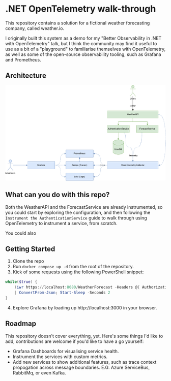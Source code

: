 # .NET OpenTelemetry walk-through

This repository contains a solution for a fictional weather forecasting company, called weather.io.

I originally built this system as a demo for my "Better Observability in .NET with OpenTelemetry" talk, but I think the community may find it useful to use as a bit of a "playground" to familiarise themselves with OpenTelemetry, as well as some of the open-source observability tooling, such as Grafana and Prometheus.

## Architecture

![Architecture Diagram](Architecture.png)

## What can you do with this repo?

Both the WeatherAPI and the ForecastService are already instrumented, so you could start by exploring the configuration, and then following the `Instrument the AuthenticationService` guide to walk through using OpenTelemetry to instrument a service, from scratch. 

You could also 

## Getting Started

1. Clone the repo
2. Run `docker compose up -d` from the root of the repository.
3. Kick of some requests using the following PowerShell snippet:

```powershell
while($true) {
    (iwr https://localhost:8080/WeatherForecast -Headers @{ Authorization = "Basic Ymxha2U6cEA1NXcwcmQ=" }).Content
    | ConvertFrom-Json; Start-Sleep -Seconds 2
}
```

4. Explore Grafana by loading up http://localhost:3000 in your browser.

## Roadmap

This repository doesn't cover everything, yet. Here's some things I'd like to add, contributions are welcome if you'd like to have a go yourself:

- Grafana Dashboards for visualising service health.
- Instrument the services with custom metrics.
- Add new services to show additional features, such as trace context propogation across message boundaries. E.G. Azure ServiceBus, RabbitMq, or even Kafka.
